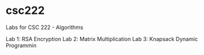 # csc222
Labs for CSC 222 - Algorithms

Lab 1: RSA Encryption
Lab 2: Matrix Multiplication
Lab 3: Knapsack Dynamic Programmin